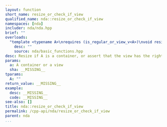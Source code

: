 ```yaml
---
layout: function
short_name: resize_or_check_if_view
qualified_name: nda::resize_or_check_if_view
namespaces: [nda]
includer: nda/nda.hpp
brief: ""
overloads:
  "template <typename A>\nrequires (is_regular_or_view_v<A>)\nvoid resize_or_check_if_view(A & a, const std::array<long, A::rank> & sha)":
    desc: ""
    source: nda/basic_functions.hpp
desc: Resize if A is a container, or assert that the view has the right dimension if A is view
params:
  a: A container or a view
  sha: __MISSING__
tparams:
  A: ""
return_value: __MISSING__
example:
  desc: __MISSING__
  code: __MISSING__
see-also: []
title: nda::resize_or_check_if_view
permalink: /cpp-api/nda/resize_or_check_if_view
parent: nda
...
```


